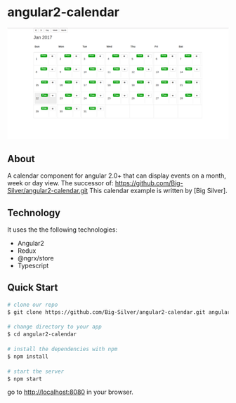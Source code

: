 # angular2-calendar


<img width="900" src="src/public/img/angualr2-calendar.png" border="0" />

## About

A calendar component for angular 2.0+ that can display events on a month, week or day view. The successor of: https://github.com/Big-Silver/angular2-calendar.git
 This calendar example is written by [Big Silver].

## Technology

 It uses the the following technologies:
<ul>
<li>Angular2</li>
<li>Redux</li>
<li>@ngrx/store</li>
<li>Typescript</li>
</ul>

## Quick Start


```bash
# clone our repo
$ git clone https://github.com/Big-Silver/angular2-calendar.git angular2-calendar

# change directory to your app
$ cd angular2-calendar

# install the dependencies with npm
$ npm install

# start the server
$ npm start
```
go to [http://localhost:8080](http://localhost:8080) in your browser.